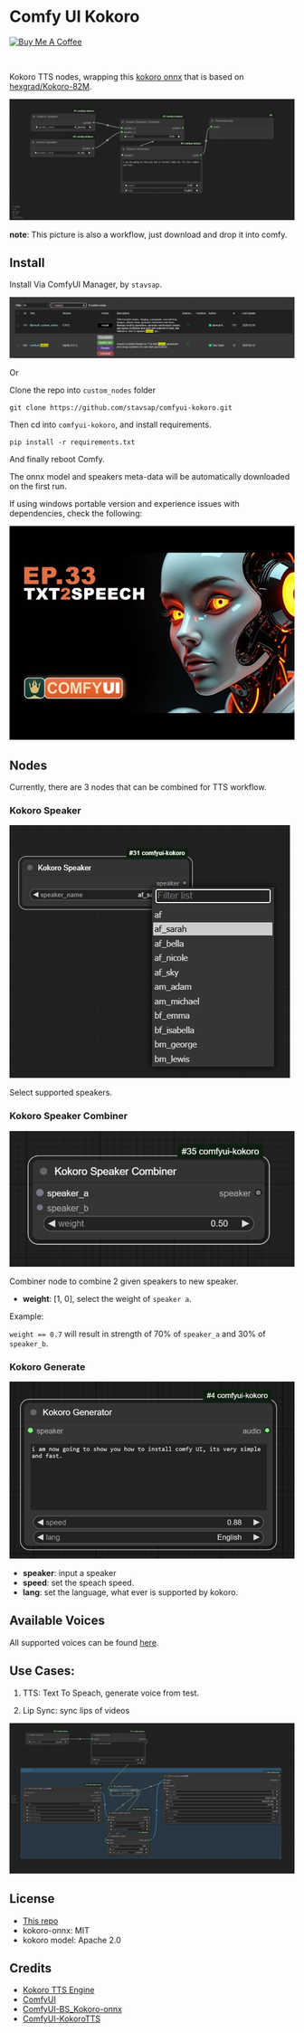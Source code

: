# Comfy UI Kokoro

<a href="https://www.buymeacoffee.com/stavsapq" target="_blank"><img src="https://cdn.buymeacoffee.com/buttons/default-orange.png" alt="Buy Me A Coffee" height="40" width="174"></a>

<img src="https://img.shields.io/badge/v1.0-green.svg?style=for-the-badge&labelColor=gray&label=Kokoro&color=blue" alt=""/>
<img src="https://img.shields.io/badge/0.4.2-green.svg?style=for-the-badge&labelColor=gray&label=Kokoro-onnx&color=blue" alt=""/>

Kokoro TTS nodes, wrapping this [kokoro onnx](https://github.com/thewh1teagle/kokoro-onnx) that is based on [hexgrad/Kokoro-82M](https://huggingface.co/hexgrad/Kokoro-82M).

![workflow.png](.meta/workflow.png)

**note**: This picture is also a workflow, just download and drop it into comfy.

## Install

Install Via ComfyUI Manager, by `stavsap`.

![img.png](.meta/img.png)

Or

Clone the repo into `custom_nodes` folder

```shell
git clone https://github.com/stavsap/comfyui-kokoro.git
```

Then cd into `comfyui-kokoro`, and install requirements.

```shell
pip install -r requirements.txt 
```
And finally reboot Comfy.

The onnx model and speakers meta-data will be automatically downloaded on the first run.

If using windows portable version and experience issues with dependencies, check the following:

[![IMAGE ALT TEXT HERE](.meta/yt_img.png)](https://youtu.be/O6qYvUN7vIc?si=loCoMD5ou2eeGL30)

## Nodes

Currently, there are 3 nodes that can be combined for TTS workflow.

### Kokoro Speaker

![speaker.png](.meta/speaker.png)

Select supported speakers.

### Kokoro Speaker Combiner

![speaker_combiner.png](.meta/speaker_combiner.png)

Combiner node to combine 2 given speakers to new speaker.

- **weight**: [1, 0], select the weight of `speaker a`.

Example:

`weight == 0.7` will result in strength of 70% of `speaker_a` and 30% of `speaker_b`.


### Kokoro Generate

![generator.png](.meta/generator.png)

- **speaker**: input a speaker
- **speed**: set the speach speed.
- **lang**: set the language, what ever is supported by kokoro.


## Available Voices

All supported voices can be found [here](https://huggingface.co/hexgrad/Kokoro-82M/blob/main/VOICES.md).

## Use Cases:

1. TTS: Text To Speach, generate voice from test.

2. Lip Sync: sync lips of videos

![lipsync.png](.meta/lipsync.png)

## License

- [This repo](LICENSE)
- kokoro-onnx: MIT
- kokoro model: Apache 2.0

## Credits

- [Kokoro TTS Engine](https://huggingface.co/hexgrad/Kokoro-82M)
- [ComfyUI](https://github.com/comfyanonymous/ComfyUI)
- [ComfyUI-BS_Kokoro-onnx](https://github.com/Burgstall-labs/ComfyUI-BS_Kokoro-onnx)
- [ComfyUI-KokoroTTS](https://github.com/benjiyaya/ComfyUI-KokoroTTS)
